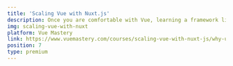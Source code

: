 ```yaml
---
title: 'Scaling Vue with Nuxt.js'
description: Once you are comfortable with Vue, learning a framework like Nuxt allows you to create production-ready web apps which follow best practices.
img: scaling-vue-with-nuxt
platform: Vue Mastery
link: https://www.vuemastery.com/courses/scaling-vue-with-nuxt-js/why-use-nuxt
position: 7
type: premium
---
```

